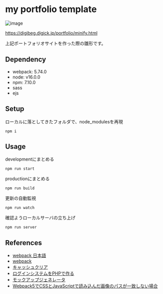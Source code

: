 # my portfolio template

![image](https://user-images.githubusercontent.com/24590342/193946604-96e04a45-de70-44f0-b92e-f8b9ef85d2a4.png)

https://digibeg.digick.jp/portfolio/minify.html

上記ポートフォリオサイトを作った際の雛形です。

## Dependency
* webpack: 5.74.0
* node: v16.0.0
* npm: 7.10.0
* sass
* ejs

## Setup
ローカルに落としてきたフォルダで、node_modulesを再現
```
npm i
```

## Usage
developmentにまとめる
```
npm run start
```
productionにまとめる
```
npm run build
```
更新の自動監視
```
npm run watch
```
確認ようローカルサーバの立ち上げ
```
npm run server
```

## References
* [webpack 日本語](https://runebook.dev/ja/docs/webpack/-index-)
* [webpack](https://webpack.js.org/configuration/externals/)
* [キャッシュクリア](https://kds-info.jp/blog/%E3%80%8C%E3%81%82%E3%80%81%E3%81%9D%E3%82%8C%E3%82%AD%E3%83%A3%E3%83%83%E3%82%B7%E3%83%A5%E3%81%A7%E3%81%99%E3%81%AD%E3%80%82%E3%80%8D%E3%81%A8%E3%81%AF%E3%82%82%E3%81%86%E3%82%AA%E3%82%B5%E3%83%A9/)
* [ログインシステムをPHPで作る](https://www.web-officer.com/php/make-login-system-with-php.php)
* [モックアップジェネレータ](https://mockuper.net/generator/mockup/5Ws8_ADHD/pixelbook-pixel-4)
* [Webpack5でCSSとJavaScriptで読み込んだ画像のパスが一致しない場合](https://zenn.dev/hisasann/articles/webpack-do-not-match-css-and-js-image-paths)
